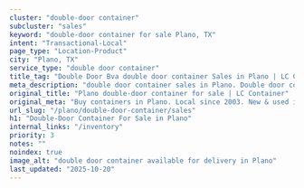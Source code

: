 ```yaml
---
cluster: "double-door container"
subcluster: "sales"
keyword: "double-door container for sale Plano, TX"
intent: "Transactional-Local"
page_type: "Location-Product"
city: "Plano, TX"
service_type: "double door container"
title_tag: "Double Door Bva double door container Sales in Plano | LC Container"
meta_description: "double door container sales in Plano. Double door containers for easy access. Fast delivery, competitive pricing. Serving double door container area. Quote ID: GL2. Call (214) 524-4168 for your free quote today."
original_title: "Plano double-door container for sale | LC Container"
original_meta: "Buy containers in Plano. Local since 2003. New & used inventory. Fast delivery. Get your free quote — call (214) 524-4168 today. LC Container — your trusted ..."
url_slug: "/plano/double-door-container/sales"
h1: "Double-Door Container For Sale in Plano"
internal_links: "/inventory"
priority: 3
notes: ""
noindex: true
image_alt: "double door container available for delivery in Plano"
last_updated: "2025-10-20"
---
```


<!-- TODO: Add unique city/inventory copy, images, and internal links here. -->
